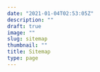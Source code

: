 ```yaml
---
date: "2021-01-04T02:53:05Z"
description: ""
draft: true
image: ""
slug: sitemap
thumbnail: ""
title: Sitemap
type: page
---
```


